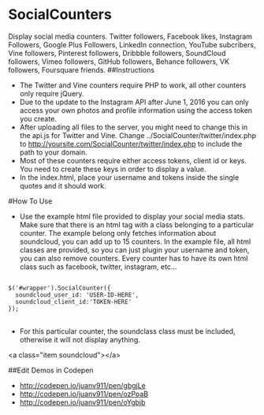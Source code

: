 # SocialCounters
Display social media counters. Twitter followers, Facebook likes, Instagram Followers, Google Plus Followers, LinkedIn connection, YouTube subcribers, Vine followers, Pinterest followers, Dribbble followers, SoundCloud followers, Vimeo followers, GitHub followers, Behance followers, VK followers, Foursquare friends.
##Instructions
* The Twitter and Vine counters require PHP to work, all other counters only require jQuery. 
* Due to the update to the Instagram API after June 1, 2016 you can only access your own photos and profile information using the access token you create.
* After uploading all files to the server, you might need to change this in the api.js for  Twitter and Vine. Change ../SocialCounter/twitter/index.php to http://yoursite.com/SocialCounter/twitter/index.php to include the path to your domain.
* Most of these counters require either access tokens, client id or keys. You need to create these keys in order to display a value.
* In the index.html, place your username and tokens inside the single quotes and it should work.

#How To Use
* Use the example html file provided to display your social media stats. Make sure that there is an html tag with a class belonging to a particular counter. The example belong only fetches information about soundcloud, you can add up to 15 counters. In the example file, all html classes are provided, so you can just plugin your username and token, you can also remove counters. Every counter has to have its own html class such as facebook, twitter, instagram, etc...
<pre>
<code>
$('#wrapper').SocialCounter({
  soundcloud_user_id: 'USER-ID-HERE',
  soundcloud_client_id:'TOKEN-HERE'
});
</code>
</pre>


* For this particular counter, the soundclass class must be included, otherwise it will not display anything.

&lt;a class="item soundcloud"></a&gt;

##Edit Demos in Codepen
* http://codepen.io/juanv911/pen/gbgjLe 
* http://codepen.io/juanv911/pen/ozPoaB
* http://codepen.io/juanv911/pen/oYgbjb

